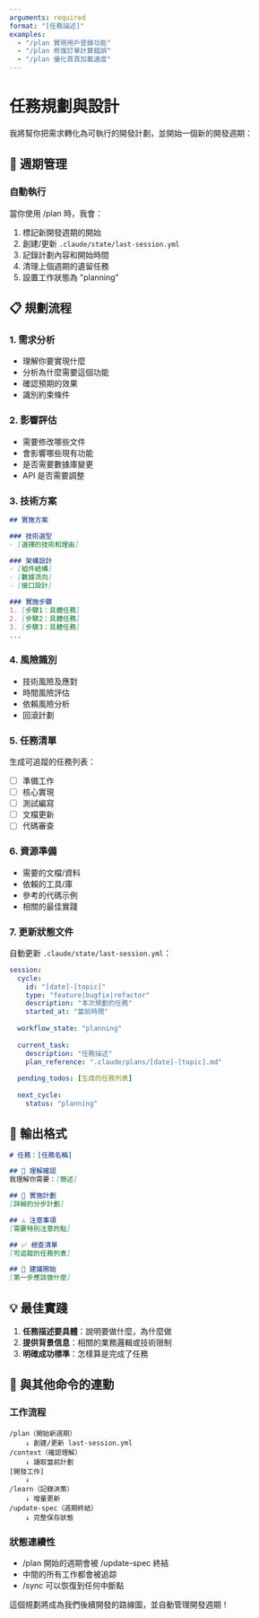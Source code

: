 ```yaml
---
arguments: required
format: "[任務描述]"
examples:
  - "/plan 實現用戶登錄功能"
  - "/plan 修復訂單計算錯誤"
  - "/plan 優化首頁加載速度"
---
```


# 任務規劃與設計

我將幫你把需求轉化為可執行的開發計劃，並開始一個新的開發週期：

## 🔄 週期管理

### 自動執行
當你使用 /plan 時，我會：
1. 標記新開發週期的開始
2. 創建/更新 `.claude/state/last-session.yml`
3. 記錄計劃內容和開始時間
4. 清理上個週期的遺留任務
5. 設置工作狀態為 "planning"

## 📋 規劃流程

### 1. 需求分析
- 理解你要實現什麼
- 分析為什麼需要這個功能
- 確認預期的效果
- 識別約束條件

### 2. 影響評估
- 需要修改哪些文件
- 會影響哪些現有功能
- 是否需要數據庫變更
- API 是否需要調整

### 3. 技術方案
```markdown
## 實施方案

### 技術選型
- [選擇的技術和理由]

### 架構設計
- [組件結構]
- [數據流向]
- [接口設計]

### 實施步驟
1. [步驟1：具體任務]
2. [步驟2：具體任務]
3. [步驟3：具體任務]
...
```

### 4. 風險識別
- 技術風險及應對
- 時間風險評估
- 依賴風險分析
- 回滾計劃

### 5. 任務清單
生成可追蹤的任務列表：
- [ ] 準備工作
- [ ] 核心實現
- [ ] 測試編寫
- [ ] 文檔更新
- [ ] 代碼審查

### 6. 資源準備
- 需要的文檔/資料
- 依賴的工具/庫
- 參考的代碼示例
- 相關的最佳實踐

### 7. 更新狀態文件
自動更新 `.claude/state/last-session.yml`：
```yaml
session:
  cycle:
    id: "[date]-[topic]"
    type: "feature|bugfix|refactor"
    description: "本次規劃的任務"
    started_at: "當前時間"
    
  workflow_state: "planning"
  
  current_task:
    description: "任務描述"
    plan_reference: ".claude/plans/[date]-[topic].md"
    
  pending_todos: [生成的任務列表]
  
  next_cycle:
    status: "planning"
```

## 🎯 輸出格式

```markdown
# 任務：[任務名稱]

## 📍 理解確認
我理解你需要：[簡述]

## 🎯 實施計劃
[詳細的分步計劃]

## ⚠️ 注意事項
[需要特別注意的點]

## ✅ 檢查清單
[可追蹤的任務列表]

## 🚀 建議開始
[第一步應該做什麼]
```

## 💡 最佳實踐

1. **任務描述要具體**：說明要做什麼，為什麼做
2. **提供背景信息**：相關的業務邏輯或技術限制
3. **明確成功標準**：怎樣算是完成了任務

## 🔄 與其他命令的連動

### 工作流程
```
/plan（開始新週期）
    ↓ 創建/更新 last-session.yml
/context（確認理解）
    ↓ 讀取當前計劃
[開發工作]
    ↓
/learn（記錄決策）
    ↓ 增量更新
/update-spec（週期終結）
    ↓ 完整保存狀態
```

### 狀態連續性
- /plan 開始的週期會被 /update-spec 終結
- 中間的所有工作都會被追踪
- /sync 可以恢復到任何中斷點

這個規劃將成為我們後續開發的路線圖，並自動管理開發週期！